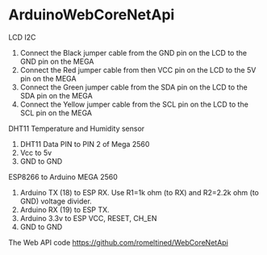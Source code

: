 # ArduinoWebCoreNetApi

LCD I2C
1. Connect the Black jumper cable from the GND pin on the LCD to the GND pin on the MEGA
2.  Connect the Red jumper cable from then VCC pin on the LCD to the 5V pin on the MEGA
3. Connect the Green jumper cable from the SDA pin on the LCD to the SDA pin on the MEGA
4. Connect the Yellow jumper cable from the SCL pin on the LCD to the SCL pin on the MEGA


DHT11 Temperature and Humidity sensor
1. DHT11 Data PIN  to PIN 2 of Mega 2560
2. Vcc to 5v
3. GND to GND

ESP8266 to Arduino MEGA 2560
1. Arduino TX (18) to ESP RX. Use R1=1k ohm (to RX) and R2=2.2k ohm (to GND) voltage divider.
2. Arduino RX (19) to ESP TX.
3. Arduino 3.3v to ESP VCC, RESET, CH_EN
4. GND to GND

The Web API code
https://github.com/romeltined/WebCoreNetApi
